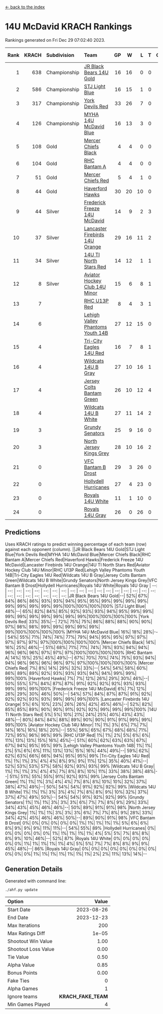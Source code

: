 [<- back to the index](readme.md)
# 14U McDavid KRACH Rankings
Rankings generated on Fri Dec 29 07:02:40 2023.

Rank|KRACH|Subdivision|Team|GP|W|L|T|OTW|OTL|SoS|Exp Wins|Win Diff
---:|---:|:---|:---|---:|---:|---:|---:|---:|---:|---:|---:|---:
1|638|Championship|[JR Black Bears 14U Gold](https://gamesheetstats.com/seasons/3659/teams/140633/schedule)|16|16|0|0|1|0|7|16.8|-0.0
2|586|Championship|[STJ Light Blue](https://gamesheetstats.com/seasons/3659/teams/140639/schedule)|16|15|1|0|0|0|54|15.9|0.0
3|317|Championship|[York Devils Red](https://gamesheetstats.com/seasons/3659/teams/140644/schedule)|33|26|7|0|0|0|401|26.9|0.0
4|126|Championship|[MYHA 14U McDavid Blue](https://gamesheetstats.com/seasons/3659/teams/140636/schedule)|16|13|3|0|0|0|54|13.9|0.0
5|108|Gold|[Mercer Chiefs Black](https://gamesheetstats.com/seasons/3659/teams/140605/schedule)|4|4|0|0|0|0|3|4.9|0.0
6|104|Gold|[RHC Bantam A](https://gamesheetstats.com/seasons/3659/teams/140618/schedule)|4|4|0|0|0|0|3|4.9|0.0
7|51|Gold|[Mercer Chiefs Red](https://gamesheetstats.com/seasons/3659/teams/140606/schedule)|5|4|1|0|0|0|56|4.9|0.0
8|44|Gold|[Haverford Hawks](https://gamesheetstats.com/seasons/3659/teams/140630/schedule)|30|20|10|0|0|0|107|20.9|0.0
9|44|Silver|[Frederick Freeze 14U McDavid](https://gamesheetstats.com/seasons/3659/teams/140628/schedule)|14|9|2|3|0|0|52|11.4|0.0
10|37|Silver|[Lancaster Firebirds 14U Orange](https://gamesheetstats.com/seasons/3659/teams/140634/schedule)|29|16|11|2|0|0|124|17.9|0.0
11|34|Silver|[14U TI North Stars Red](https://gamesheetstats.com/seasons/3659/teams/140626/schedule)|14|12|1|1|0|0|7|13.4|0.0
12|8|Silver|[Aviator Hockey Club 14U Minor](https://gamesheetstats.com/seasons/3659/teams/140627/schedule)|15|6|8|1|0|0|135|7.4|0.0
13|7||[RHC U13P Red](https://gamesheetstats.com/seasons/3659/teams/140619/schedule)|8|4|3|1|0|0|38|5.4|0.0
14|6||[Lehigh Valley Phantoms Youth 14B](https://gamesheetstats.com/seasons/3659/teams/140635/schedule)|27|12|15|0|1|1|74|12.9|0.0
15|4||[Tri-City Eagles 14U Red](https://gamesheetstats.com/seasons/3659/teams/140640/schedule)|16|7|8|1|1|0|67|8.4|0.0
16|4||[Wildcats 14U B Gray](https://gamesheetstats.com/seasons/3659/teams/140642/schedule)|27|10|16|1|0|0|46|11.4|0.0
17|4||[Jersey Colts Bantam Green](https://gamesheetstats.com/seasons/3659/teams/140632/schedule)|26|10|12|4|1|0|27|12.9|0.0
18|4||[Wildcats 14U B White](https://gamesheetstats.com/seasons/3659/teams/140643/schedule)|27|11|14|2|1|1|51|12.9|0.0
19|3||[Grundy Senators](https://gamesheetstats.com/seasons/3659/teams/140629/schedule)|25|9|16|0|0|1|147|9.9|0.0
20|3||[North Jersey Kings Grey](https://gamesheetstats.com/seasons/3659/teams/140637/schedule)|28|10|16|2|1|0|36|11.9|0.0
21|0||[VFC Bantam B Drost](https://gamesheetstats.com/seasons/3659/teams/140641/schedule)|29|3|26|0|0|2|150|3.9|0.0
22|0||[Hollydell Hurricanes](https://gamesheetstats.com/seasons/3659/teams/140631/schedule)|27|4|23|0|0|0|27|4.9|0.0
23|0||[Royals 14U White](https://gamesheetstats.com/seasons/3659/teams/140620/schedule)|11|1|10|0|0|1|117|1.9|0.0
24|0||[Royals 14U Gray](https://gamesheetstats.com/seasons/3659/teams/140638/schedule)|26|0|26|0|0|0|83|0.9|0.0

## Predictions
Uses KRACH ratings to predict winning percentage of each team (row) against each opponent (column).
||JR Black Bears 14U Gold|STJ Light Blue|York Devils Red|MYHA 14U McDavid Blue|Mercer Chiefs Black|RHC Bantam A|Mercer Chiefs Red|Haverford Hawks|Frederick Freeze 14U McDavid|Lancaster Firebirds 14U Orange|14U TI North Stars Red|Aviator Hockey Club 14U Minor|RHC U13P Red|Lehigh Valley Phantoms Youth 14B|Tri-City Eagles 14U Red|Wildcats 14U B Gray|Jersey Colts Bantam Green|Wildcats 14U B White|Grundy Senators|North Jersey Kings Grey|VFC Bantam B Drost|Hollydell Hurricanes|Royals 14U White|Royals 14U Gray
| --: | --: | --: | --: | --: | --: | --: | --: | --: | --: | --: | --: | --: | --: | --: | --: | --: | --: | --: | --: | --: | --: | --: | --: | --: 
|JR Black Bears 14U Gold|--| 52%| 67%| 84%| 86%| 86%| 93%| 93%| 94%| 95%| 95%| 99%| 99%| 99%| 99%| 99%| 99%| 99%| 99%| 99%|100%|100%|100%|100%
|STJ Light Blue| 48%|--| 65%| 82%| 84%| 85%| 92%| 93%| 93%| 94%| 95%| 99%| 99%| 99%| 99%| 99%| 99%| 99%| 99%| 99%|100%|100%|100%|100%
|York Devils Red| 33%| 35%|--| 72%| 75%| 75%| 86%| 88%| 88%| 90%| 90%| 97%| 98%| 98%| 99%| 99%| 99%| 99%| 99%| 99%|100%|100%|100%|100%
|MYHA 14U McDavid Blue| 16%| 18%| 28%|--| 54%| 55%| 71%| 74%| 74%| 77%| 79%| 94%| 95%| 95%| 97%| 97%| 97%| 97%| 97%| 97%|100%|100%|100%|100%
|Mercer Chiefs Black| 14%| 16%| 25%| 46%|--| 51%| 68%| 71%| 71%| 74%| 76%| 93%| 94%| 94%| 96%| 96%| 96%| 97%| 97%| 97%|100%|100%|100%|100%
|RHC Bantam A| 14%| 15%| 25%| 45%| 49%|--| 67%| 70%| 70%| 74%| 75%| 93%| 94%| 94%| 96%| 96%| 96%| 96%| 97%| 97%|100%|100%|100%|100%
|Mercer Chiefs Red|  7%|  8%| 14%| 29%| 32%| 33%|--| 54%| 54%| 58%| 60%| 86%| 89%| 89%| 92%| 93%| 93%| 93%| 94%| 94%| 99%| 99%| 99%|100%
|Haverford Hawks|  7%|  7%| 12%| 26%| 29%| 30%| 46%|--| 50%| 55%| 57%| 84%| 87%| 87%| 91%| 92%| 92%| 92%| 93%| 93%| 99%| 99%| 99%|100%
|Frederick Freeze 14U McDavid|  6%|  7%| 12%| 26%| 29%| 30%| 46%| 50%|--| 54%| 57%| 84%| 87%| 87%| 91%| 92%| 92%| 92%| 93%| 93%| 99%| 99%| 99%|100%
|Lancaster Firebirds 14U Orange|  5%|  6%| 10%| 23%| 26%| 26%| 42%| 45%| 46%|--| 52%| 82%| 85%| 85%| 89%| 90%| 90%| 91%| 92%| 92%| 99%| 99%| 99%|100%
|14U TI North Stars Red|  5%|  5%| 10%| 21%| 24%| 25%| 40%| 43%| 43%| 48%|--| 80%| 84%| 84%| 88%| 89%| 90%| 90%| 91%| 91%| 99%| 99%| 99%|100%
|Aviator Hockey Club 14U Minor|  1%|  1%|  3%|  6%|  7%|  7%| 14%| 16%| 16%| 18%| 20%|--| 55%| 56%| 65%| 67%| 68%| 68%| 71%| 72%| 95%| 96%| 96%| 99%
|RHC U13P Red|  1%|  1%|  2%|  5%|  6%|  6%| 11%| 13%| 13%| 15%| 16%| 45%|--| 51%| 60%| 62%| 63%| 63%| 67%| 67%| 94%| 95%| 95%| 99%
|Lehigh Valley Phantoms Youth 14B|  1%|  1%|  2%|  5%|  6%|  6%| 11%| 13%| 13%| 15%| 16%| 44%| 49%|--| 59%| 62%| 62%| 63%| 66%| 66%| 94%| 95%| 95%| 99%
|Tri-City Eagles 14U Red|  1%|  1%|  1%|  3%|  4%|  4%|  8%|  9%|  9%| 11%| 12%| 35%| 40%| 41%|--| 52%| 53%| 53%| 57%| 58%| 92%| 93%| 93%| 99%
|Wildcats 14U B Gray|  1%|  1%|  1%|  3%|  4%|  4%|  7%|  8%|  8%| 10%| 11%| 33%| 38%| 38%| 48%|--| 51%| 51%| 55%| 55%| 91%| 92%| 93%| 99%
|Jersey Colts Bantam Green|  1%|  1%|  1%|  3%|  4%|  4%|  7%|  8%|  8%| 10%| 10%| 32%| 37%| 38%| 47%| 49%|--| 50%| 54%| 54%| 91%| 92%| 92%| 99%
|Wildcats 14U B White|  1%|  1%|  1%|  3%|  3%|  4%|  7%|  8%|  8%|  9%| 10%| 32%| 37%| 37%| 47%| 49%| 50%|--| 54%| 54%| 91%| 92%| 92%| 99%
|Grundy Senators|  1%|  1%|  1%|  3%|  3%|  3%|  6%|  7%|  7%|  8%|  9%| 29%| 33%| 34%| 43%| 45%| 46%| 46%|--| 50%| 89%| 91%| 91%| 98%
|North Jersey Kings Grey|  1%|  1%|  1%|  3%|  3%|  3%|  6%|  7%|  7%|  8%|  9%| 28%| 33%| 34%| 42%| 45%| 46%| 46%| 50%|--| 89%| 90%| 91%| 98%
|VFC Bantam B Drost|  0%|  0%|  0%|  0%|  0%|  0%|  1%|  1%|  1%|  1%|  1%|  5%|  6%|  6%|  8%|  9%|  9%|  9%| 11%| 11%|--| 54%| 55%| 89%
|Hollydell Hurricanes|  0%|  0%|  0%|  0%|  0%|  0%|  1%|  1%|  1%|  1%|  1%|  4%|  5%|  5%|  7%|  8%|  8%|  8%|  9%| 10%| 46%|--| 52%| 87%
|Royals 14U White|  0%|  0%|  0%|  0%|  0%|  0%|  1%|  1%|  1%|  1%|  1%|  4%|  5%|  5%|  7%|  7%|  8%|  8%|  9%|  9%| 45%| 48%|--| 86%
|Royals 14U Gray|  0%|  0%|  0%|  0%|  0%|  0%|  0%|  0%|  0%|  0%|  0%|  1%|  1%|  1%|  1%|  1%|  1%|  1%|  2%|  2%| 11%| 13%| 14%|--

## Generation Details

Generated with command line:
```
./ahf.py update
```

| Option | Value |
| :----- | ----: |
| Start Date | 2023-08-26 |
| End Date | 2023-12-23 |
| Max Iterations | 200 |
| Max Ratings Diff | 1e-05 |
| Shootout Win Value | 1.00 |
| Shootout Loss Value | 0.00 |
| Tie Value | 0.50 |
| Alpha Value | 0.85 |
| Bonus Points | 0.00 |
| Fake Ties | 0 |
| Alpha Games | 1 |
| Ignore teams | __KRACH_FAKE_TEAM__ |
| Min Games Played | 4 |

